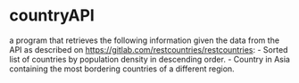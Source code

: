 # countryAPI
a program that retrieves the following information given the data from the API as described on https://gitlab.com/restcountries/restcountries: - Sorted list of countries by population density in descending order. - Country in Asia containing the most bordering countries of a different region.
